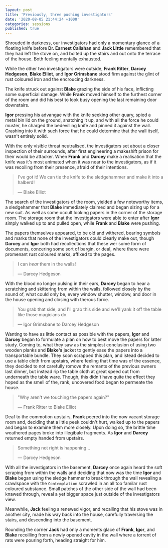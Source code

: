 ```yaml
---
layout: post
title: 'Previously, three pushing investigators'
date: '2020-08-05 21:44:24 +1000'
categories: sessions
published: true
---
```

Shrouded in darkness, our investigators had only a momentary glance of a floating knife before **Dr. Earnest Callahan** and **Jack LIttle** remembered that they had left the stove on, and bolted up the stairs and out onto the terrace of the house. Both feeling mentally exhausted.

While the other two investigators were outside, **Frank Ritter**, **Darcey Hedgeson**, **Blake Elliot**, and **Igor Grimsbane** stood firm against the glint of rust coloured iron and the encroucing darkness.

The knife struck out against **Blake** grazing the side of his face, inflicting some superficial damage. While **Frank** moved himself to the furthest corner of the room and did his best to look busy opening the last remaining door downstairs.

**Igor** pressing his advangae with the knife seeking other quary, spied a metal bin lid on the ground, snatching it up, and with all the force he could muster, he charged the bedevilling knife and pinned it against the wall. Crashing into it with such force that he could determine that the wall itself, wasn't entirely solid.

With the only visible threat neutralised, the investigators set about a closer inspection of their surrounds, after first engineering a makeshift prison for their would be attacker. When **Frank** and **Darcey** make a realisation that the knife was it's most animated when it was near to the investigators, as if it was recoiling from their presence, afraid of their intentions.

> I've got it! We can tie the knife to the sledgehammer and make it into a halberd!
>
> &mdash; Blake Elliot

The search of the investigators of the room, yielded a few noteworthy items, a sledgehammer that **Blake** immediately claimed and began sizing up for a new suit. As well as some occult looking papers in the corner of the storage room. The storage room that the investigators were able to enter after **Igor** simply walked up to and pulled open, while **Frank** and **Blake** were pushing.

The papers themselves appeared, to be old and withered, bearing symbols and marks that none of the investigators could clearly make out, though **Darcey** and **Igor** both had recollections that these wer some form of documents, concering some sort of bargin, or deal, where there were promenant rust coloured marks, affixed to the pages.

> I can _hear_ them in the walls!
>
> &mdash; Darcey Hedgeson

With the blood no longer pulsing in their ears, **Darcey** began to hear a scratching and skittering from within the walls, followed closely by the sound of, what could only be, every window shutter, window, and door in the house opening and closing with therous force.

> You grab that side, and I'll grab this side and we'll yank it off the table like those magicians do.
> 
> &mdash; Igor Grimsbane to Darcey Hedgeson

Wanting to have as little contact as possible with the papers, **Igor** and **Darcey** began to formulate a plan on how to best move the papers for latter study. Coming to, what they saw as the simplest conclusion of using two wooden planks and **Blake's** jacket to gently ease the papers into a transportable bundle. They soon scrapped this plan, and istead decided to use a table cloth from upstairs, where feeling that time was of the essence, they decided to not carefully romove the remants of the previous owners last dinner, but instead rip the table cloth at great speed out from underneath the table ware. Though, this didn't have quite the effect they hoped as the smell of the, rank, uncovered food began to permeate the house.

> "Why aren't we touching the papers again?"
>
> &mdash; Frank Ritter to Blake Elliot

Deaf to the commotion upstairs, **Frank** peered into the now vacant storage room and, deciding that a little peek couldn't hurt, walked up to the papers and began to examine them more closely. Upon doing so, the brittle time weathered pages broke into illegibale fragments. As **Igor** and **Darcey** returned empty handed from upstairs.

> Something not right is happening...
>
> &mdash; Darcey Hedgeson

With all the investigators in the basement, **Darcey** once again heard the soft scraping from within the walls and deciding that now was the time **Igor** and **Blake** began using the sledge hammer to break through the wall revealing a crawlspace with the `Contemplation` scrawled in an all too familar rust coloured substance. Small patches of the other side of the wall had been knawed through, reveal a yet bigger space just outside of the investigators view.

Meanwhile, **Jack** feeling a renewed vigor, and recalling that his stove was in another city, made his way back into the house, carefully traversing the stairs, and descending into the basement.

Rounding the corner **Jack** had only a moments glace of **Frank**, **Igor**, and **Blake** recoilling from a newly opened cavity in the wall where a torrent of rats were pouring forth, heading straight for him.

